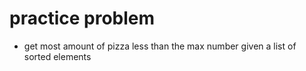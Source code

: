 # practice problem

- get most amount of pizza less than the max number given a list of sorted elements
